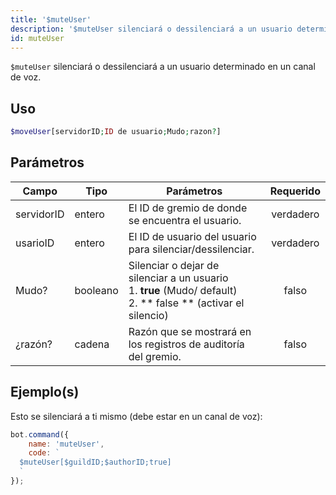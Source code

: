 ```yaml
---
title: '$muteUser'
description: '$muteUser silenciará o dessilenciará a un usuario determinado en un canal de voz.'
id: muteUser
---
```


`$muteUser` silenciará o dessilenciará a un usuario determinado en un canal de voz.

## Uso

```php
$moveUser[servidorID;ID de usuario;Mudo;razon?]
```

## Parámetros

| Campo      | Tipo     | Parámetros                                                                                                                             | Requerido |
| ---------- | -------- | -------------------------------------------------------------------------------------------------------------------------------------- |:---------:|
| servidorID | entero   | El ID de gremio de donde se encuentra el usuario.                                                                                      | verdadero |
| usarioID   | entero   | El ID de usuario del usuario para silenciar/dessilenciar.                                                                              | verdadero |
| Mudo?      | booleano | Silenciar o dejar de silenciar a un usuario <br /> 1. **true** (Mudo/ default) <br /> 2. ** false ** (activar el silencio) |   falso   |
| ¿razón?    | cadena   | Razón que se mostrará en los registros de auditoría del gremio.                                                                        |   falso   |

## Ejemplo(s)

Esto se silenciará a ti mismo (debe estar en un canal de voz):

```javascript
bot.command({
    name: 'muteUser',
    code: `
  $muteUser[$guildID;$authorID;true]
  `
});
```